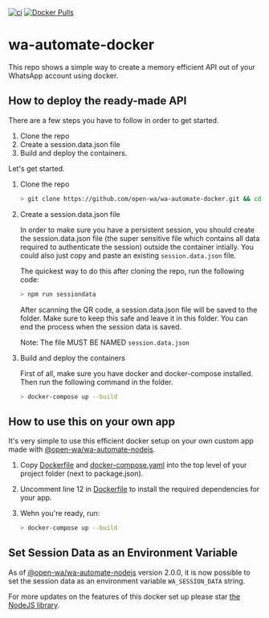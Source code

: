 [![ci](https://github.com/pschmitt/wa-automate-docker/workflows/ci/badge.svg)](https://github.com/pschmitt/wa-automate-docker/actions?query=workflow%3Aci)
[![Docker Pulls](https://img.shields.io/docker/pulls/pschmitt/open-wa)](https://hub.docker.com/repository/docker/pschmitt/open-wa)

# wa-automate-docker

This repo shows a simple way to create a memory efficient API out of your WhatsApp account using docker.

## How to deploy the ready-made API

There are a few steps you have to follow in order to get started.

1. Clone the repo
2. Create a session.data.json file
3. Build and deploy the containers.

Let's get started.

1. Clone the repo

    ```bash
    > git clone https://github.com/open-wa/wa-automate-docker.git && cd wa-automate-docker
    ```

2. Create a session.data.json file

    In order to make sure you have a persistent session, you should create the session.data.json file (the super sensitive file which contains all data required to authenticate the session) outside the container intially. You could also just copy and paste an existing `session.data.json` file.

    The quickest way to do this after cloning the repo, run the following code:

    ```bash
    > npm run sessiondata
    ```

    After scanning the QR code, a session.data.json file will be saved to the folder. Make sure to keep this safe and leave it in this folder. You can end the process when the session data is saved.

    Note: The file MUST BE NAMED `session.data.json`

3. Build and deploy the containers

    First of all, make sure you have docker and docker-compose installed. Then run the following command in the folder.

    ```bash
    > docker-compose up --build
    ```

## How to use this on your own app

It's very simple to use this efficient docker setup on your own custom app made with [@open-wa/wa-automate-nodejs](https://github.com/open-wa/wa-automate-nodejs).

1. Copy [Dockerfile](https://github.com/open-wa/wa-automate-docker/blob/master/Dockerfile) and [docker-compose.yaml](https://github.com/open-wa/wa-automate-docker/blob/master/docker-compose.yaml) into the top level of your project folder (next to package.json).
2. Uncomment line 12 in [Dockerfile](https://github.com/open-wa/wa-automate-docker/blob/master/Dockerfile) to install the required dependencies for your app.

3.  
    Wehn you're ready, run:

    ```bash
    > docker-compose up --build
    ```

## Set Session Data as an Environment Variable

As of [@open-wa/wa-automate-nodejs](https://github.com/open-wa/wa-automate-nodejs) version 2.0.0, it is now possible to set the session data as an environment variable `WA_SESSION_DATA` string.

For more updates on the features of this docker set up please star [the NodeJS library](https://github.com/open-wa/wa-automate-nodejs).
